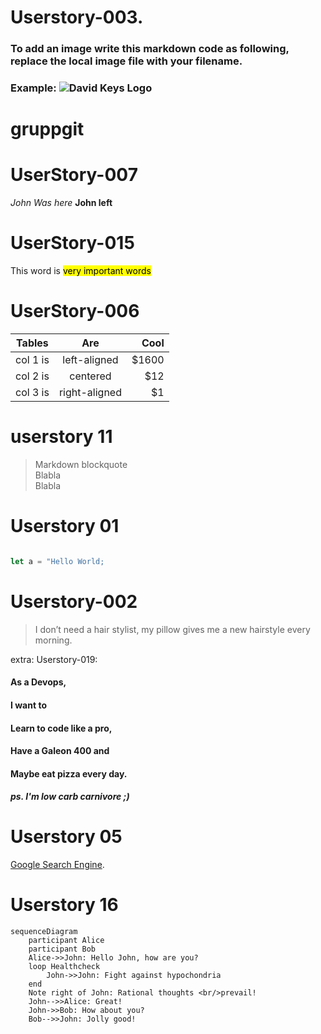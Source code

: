 



# Userstory-003.
### To add an image write this markdown code as following, replace the local image file with your filename.
### Example: ![David Keys Logo](DavidKeysLarge.jpg)
###



# gruppgit


# UserStory-007

*John Was here*
**John left**

# UserStory-015  


This word is <mark>very important words</mark>  



# UserStory-006  


| Tables   |      Are      |  Cool |
|----------|:-------------:|------:|
| col 1 is |  left-aligned | $1600 |
| col 2 is |    centered   |   $12 |
| col 3 is | right-aligned |    $1 |


# userstory 11
   > Markdown blockquote  
   > Blabla  
   > Blabla  


# Userstory 01

```js

let a = "Hello World;

```

# Userstory-002

>I don’t need a hair stylist, my pillow gives me a new hairstyle every morning.





extra: 
Userstory-019:
#### As a Devops,
#### I want to
#### Learn to code like a pro,
#### Have a Galeon 400 and
#### Maybe eat pizza every day.
##### ps. I'm low carb carnivore ;) 


# Userstory 05

[Google Search Engine](https://www.google.se/).

# Userstory 16
``` mermaid
sequenceDiagram
    participant Alice
    participant Bob
    Alice->>John: Hello John, how are you?
    loop Healthcheck
        John->>John: Fight against hypochondria
    end
    Note right of John: Rational thoughts <br/>prevail!
    John-->>Alice: Great!
    John->>Bob: How about you?
    Bob-->>John: Jolly good!
```

